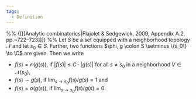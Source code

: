 ```yaml
---
tags:
  - Definition
---
```

%% {\[[[Analytic combinatorics|Flajolet & Sedgewick, 2009, Appendix A.2, pp.~722–723]]\]} %%
Let $S$ be a set equipped with a neighborhood topology $\mathcal{N}$ and let $s_0 \in S$. Further, two functions $\phi, g \colon S \setminus \{s_0\} \to \C$ are given. Then we write 
- $f(s) = \mathcal{O}(g(s))$, if $|f(s)| \leq C\cdot|g(s)|$ for all $s \neq s_0$ in a neighborhood $V \in \mathcal{N}(s_0)$,
- $f(s) \sim g(s)$, if $\lim_{s \to s_0} f(s)/g(s) = 1$ and
- $f(s) = o(g(s))$, if $\lim_{s \to s_0} f(s)/g(s) = 0$.
